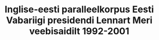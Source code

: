 ---
title: 'Inglise-eesti paralleelkorpus Eesti Vabariigi presidendi Lennart Meri veebisaidilt 1992-2001'
title_en: 'English-Estonian parallel corpus from the web site of Lennart Meri, President of the Republic of Estonia, 1992-2001'
notes: 'Eesti Vabariigi presidendi Lennart Meri veebisaidilt https://vp1992-2001.president.ee/est/ koostatud inglise-eesti paralleelkorpus, aastatest 1992-2001'
notes_en: 'English-Estonian parallel corpus compiled from the web site https://vp1992-2001.president.ee/eng/ of Lennart Meri, President of the Republic of Estonia, 1992-2001'
category:
  - Valitsus ja avalik sektor
category_en:
  - Government and Public Sector
resources:
  - name: President Meri paralleelkorpus
    url: 'https://www.elrc-share.eu/repository/browse/english-estonian-parallel-corpus-from-the-web-site-of-lennart-meri-president-of-the-republic-of-estonia-1992-2001/b6cf4e12e67511e8b7d400155d026706ef5b5ac27f324ac19042cbe1a939ce85/'
    format: TMX
    interactive: 'False'
license: OTHER
update_freq: 'http://purl.org/linked-data/sdmx/2009/code#freq-A'
organization: Vabariigi Presidendi Kantselei
maintainer_name: ''
maintainer_email: ''
maintainer_phone: ''
date_issued: '20/03/2020'
date_modified: 2020/12/30
---